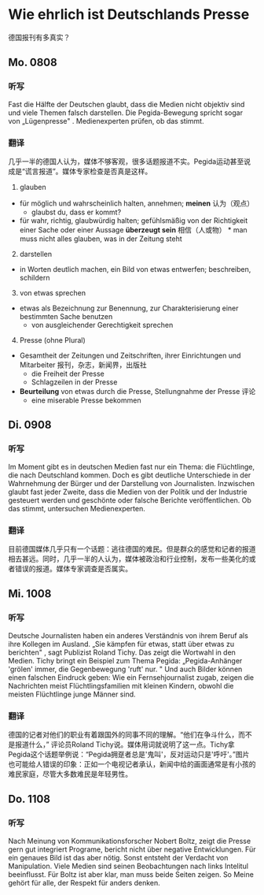 Wie ehrlich ist Deutschlands Presse
==========
德国报刊有多真实？

## Mo. 0808

### 听写

Fast die Hälfte der Deutschen glaubt, dass die Medien nicht objektiv sind und viele Themen falsch darstellen. Die Pegida-Bewegung spricht sogar von „Lügenpresse" . Medienexperten prüfen, ob das stimmt.

### 翻译

几乎一半的德国人认为，媒体不够客观，很多话题报道不实。Pegida运动甚至说成是“谎言报道”。媒体专家检查是否真是这样。

1. glauben
  * für möglich und wahrscheinlich halten, annehmen; **meinen** 认为（观点）
    * glaubst du, dass er kommt?
  *  für wahr, richtig, glaubwürdig halten; gefühlsmäßig von der Richtigkeit einer Sache oder einer Aussage **überzeugt sein** 相信（人或物）
    * man muss nicht alles glauben, was in der Zeitung steht
2. darstellen
  * in Worten deutlich machen, ein Bild von etwas entwerfen; beschreiben, schildern
3. von etwas sprechen
  * etwas als Bezeichnung zur Benennung, zur Charakterisierung einer bestimmten Sache benutzen
    * von ausgleichender Gerechtigkeit sprechen
4. Presse (ohne Plural)
  * Gesamtheit der Zeitungen und Zeitschriften, ihrer Einrichtungen und Mitarbeiter 报刊，杂志，新闻界，出版社
    * die Freiheit der Presse
    * Schlagzeilen in der Presse
  * **Beurteilung** von etwas durch die Presse, Stellungnahme der Presse 评论
    * eine miserable Presse bekommen

## Di. 0908

### 听写

Im Moment gibt es in deutschen Medien fast nur ein Thema: die Flüchtlinge, die nach Deutschland kommen. Doch es gibt deutliche Unterschiede in der Wahrnehmung der Bürger und der Darstellung von Journalisten. Inzwischen glaubt fast jeder Zweite, dass die Medien von der Politik und der Industrie gesteuert werden und geschönte oder falsche Berichte veröffentlichen. Ob das stimmt, untersuchen Medienexperten.

### 翻译

目前德国媒体几乎只有一个话题：逃往德国的难民。但是群众的感觉和记者的报道相去甚远。同时，几乎一半的人认为，媒体被政治和行业控制，发布一些美化的或者错误的报道。媒体专家调查是否属实。

## Mi. 1008

### 听写

Deutsche Journalisten haben ein anderes Verständnis von ihrem Beruf als ihre Kollegen im Ausland. „Sie kämpfen für etwas, statt über etwas zu berichten" , sagt Publizist Roland Tichy. Das zeigt die Wortwahl in den Medien. Tichy bringt ein Beispiel zum Thema Pegida: „Pegida-Anhänger 'grölen' immer, die Gegenbewegung 'ruft' nur. " Und auch Bilder können einen falschen Eindruck geben: Wie ein Fernsehjournalist zugab, zeigen die Nachrichten meist Flüchtlingsfamilien mit kleinen Kindern, obwohl die meisten Flüchtlinge junge Männer sind.

### 翻译

德国的记者对他们的职业有着跟国外的同事不同的理解。“他们在争斗什么，而不是报道什么，”  评论员Roland Tichy说。媒体用词就说明了这一点。Tichy拿Pegida这个话题举例说：“Pegida拥趸者总是'鬼叫'，反对运动只是'呼吁'。”图片也可能给人错误的印象：正如一个电视记者承认，新闻中给的画面通常是有小孩的难民家庭，尽管大多数难民是年轻男性。

## Do. 1108

### 听写

Nach Meinung von Kommunikationsforscher Nobert Boltz, zeigt die Presse gern gut integriert Programe, bericht nicht über negative Entwicklungen. Für ein genaues Bild ist das aber nötig. Sonst entsteht der Verdacht von Manipulation. Viele Medien sind seinen Beobachtungen nach links Intelitul beeinflusst. Für Boltz ist aber klar, man muss beide Seiten zeigen. So Meine gehört für alle, der Respekt für anders denken.
